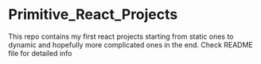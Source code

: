 # Primitive_React_Projects
This repo contains my first react projects starting from static ones to dynamic and hopefully more complicated ones in the end. Check README file for detailed info
